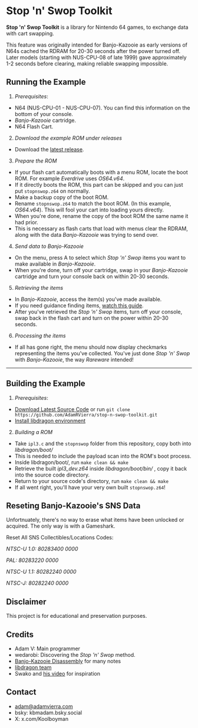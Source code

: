 # Stop 'n' Swop Toolkit

**Stop 'n' Swop Toolkit** is a library for Nintendo 64 games, to exchange data with cart swapping. 

This feature was originally intended for Banjo-Kazooie as early versions of N64s cached the RDRAM for 20-30 seconds after the power turned off. Later models (starting with NUS-CPU-08 of late 1999) gave approximately 1-2 seconds before clearing, making reliable swapping impossible. 

## Running the Example

1. *Prerequisites*:
 - N64 (NUS-CPU-01 - NUS-CPU-07). You can find this information on the bottom of your console.
 - *Banjo-Kazooie* cartridge.
 - N64 Flash Cart.
 
2. *Download the example ROM under releases*
 - Download the [latest release](https://github.com/AdamRVierra/stop-n-swop-toolkit/releases).  

3. *Prepare the ROM* 
 - If your flash cart automatically boots with a menu ROM, locate the boot ROM. For example *Everdrive* uses *OS64.v64*.
  - If it directly boots the ROM, this part can be skipped and you can just put `stopnswop.z64` on normally.
 - Make a backup copy of the boot ROM.
 - Rename `stopnswop.z64` to match the boot ROM. (In this example, *OS64.v64*). This will fool your cart into loading yours directly. 
 - When you're done, rename the copy of the boot ROM the same name it had prior.
 - This is necessary as flash carts that load with menus clear the RDRAM, along with the data *Banjo-Kazooie* was trying to send over.
 
4. *Send data to Banjo-Kazooie*
 - On the menu, press A to select which *Stop 'n' Swop* items you want to make available in *Banjo-Kazooie*.
 - When you're done, turn off your cartridge, swap in your *Banjo-Kazooie* cartridge and turn your console back on within 20-30 seconds. 
 
5. *Retrieving the items*
 - In *Banjo-Kazooie*, access the item(s) you've made available.
  - If you need guidance finding items, [watch this guide](https://www.youtube.com/watch?v=KkUPuP6LZog).  
 - After you've retrieved the *Stop 'n' Swop* items, turn off your console, swap back in the flash cart and turn on the power within 20-30 seconds.
 
6. *Processing the items*
 - If all has gone right, the menu should now display checkmarks representing the items you've collected. You've just done *Stop 'n' Swop* with *Banjo-Kazooie*, the way *Rareware* intended!
 
---
 
## Building the Example
1. *Prerequisites*:
 - [Download Latest Source Code](https://github.com/AdamRVierra/stop-n-swop-toolkit/releases/) or run ```git clone https://github.com/AdamRVierra/stop-n-swop-toolkit.git ```
 - [Install libdragon environment](https://github.com/DragonMinded/libdragon/wiki/Installing-libdragon) 
 
2. *Building a ROM*
 - Take `ipl3.c` and the `stopnswop` folder from this repository, copy both into *libdragon/boot/*
  - This is needed to include the payload scan into the ROM's boot process.
 - Inside libdragon/boot/, run `make clean && make`
 - Retrieve the built *ipl3_dev.z64* inside *libdragon/boot/bin/* , copy it back into the source code directory.
 - Return to your source code's directory, run `make clean && make`
 - If all went right, you'll have your very own built `stopnswop.z64`!

## Reseting Banjo-Kazooie's SNS Data
Unfortnuately, there's no way to erase what items have been unlocked or acquired. The only way is with a Gameshark.

Reset All SNS Collectibles/Locations Codes:

*NTSC-U 1.0: 80283400 0000*

*PAL:        80283220 0000*

*NTSC-U 1.1: 80282240 0000*

*NTSC-J:     80282240 0000*

## Disclaimer
This project is for educational and preservation purposes.
  
## Credits
 - Adam V: Main programmer
 - wedarobi: Discovering the *Stop 'n' Swop* method.
 - [Banjo-Kazooie Disassembly](https://github.com/n64decomp/banjo-kazooie) for many notes
 - [libdragon team](https://github.com/DragonMinded/libdragon)
 - Swako and [his video](https://www.youtube.com/watch?v=sHQbswTkEjQ) for inspiration

## Contact
 - adam@adamvierra.com
 - bsky: kbmadam.bsky.social
 - X: x.com/Koolboyman



